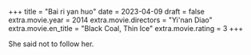 +++
title = "Bai ri yan huo"
date = 2023-04-09
draft = false
extra.movie.year = 2014
extra.movie.directors = "Yi'nan Diao"
extra.movie.en_title = "Black Coal, Thin Ice"
extra.movie.rating = 3
+++

She said not to follow her.<!-- more -->
